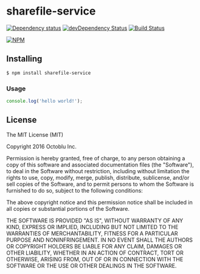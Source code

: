 # sharefile-service

[![Dependency status](http://img.shields.io/david/octoblu/sharefile-service.svg?style=flat)](https://david-dm.org/octoblu/sharefile-service)
[![devDependency Status](http://img.shields.io/david/dev/octoblu/sharefile-service.svg?style=flat)](https://david-dm.org/octoblu/sharefile-service#info=devDependencies)
[![Build Status](http://img.shields.io/travis/octoblu/sharefile-service.svg?style=flat&branch=master)](https://travis-ci.org/octoblu/sharefile-service)

[![NPM](https://nodei.co/npm/sharefile-service.svg?style=flat)](https://npmjs.org/package/sharefile-service)

## Installing

```bash
$ npm install sharefile-service
```

### Usage

```javascript
console.log('hello world!');
```

## License

The MIT License (MIT)

Copyright 2016 Octoblu Inc.

Permission is hereby granted, free of charge, to any person obtaining a copy
of this software and associated documentation files (the "Software"), to deal
in the Software without restriction, including without limitation the rights
to use, copy, modify, merge, publish, distribute, sublicense, and/or sell
copies of the Software, and to permit persons to whom the Software is
furnished to do so, subject to the following conditions:

The above copyright notice and this permission notice shall be included in
all copies or substantial portions of the Software.

THE SOFTWARE IS PROVIDED "AS IS", WITHOUT WARRANTY OF ANY KIND, EXPRESS OR
IMPLIED, INCLUDING BUT NOT LIMITED TO THE WARRANTIES OF MERCHANTABILITY,
FITNESS FOR A PARTICULAR PURPOSE AND NONINFRINGEMENT. IN NO EVENT SHALL THE
AUTHORS OR COPYRIGHT HOLDERS BE LIABLE FOR ANY CLAIM, DAMAGES OR OTHER
LIABILITY, WHETHER IN AN ACTION OF CONTRACT, TORT OR OTHERWISE, ARISING FROM,
OUT OF OR IN CONNECTION WITH THE SOFTWARE OR THE USE OR OTHER DEALINGS IN
THE SOFTWARE.

